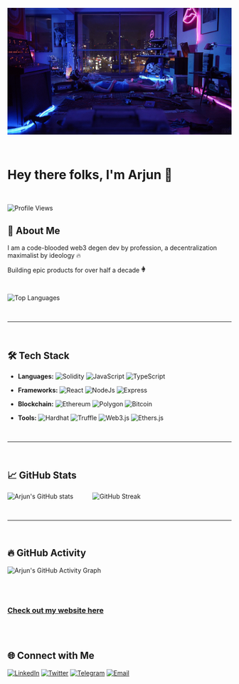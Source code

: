 ![profile banner](assets/bg.gif)

<br>

# Hey there folks, I'm Arjun 👋

<br>

![Profile Views](https://komarev.com/ghpvc/?username=arjun-r34&style=flat-square&color=blue)

## 🚀 About Me
  <p> I am a code-blooded web3 degen dev by profession, a decentralization maximalist by ideology 🔥 </p>

  <p> Building epic products for over half a decade <img height="15" style="cursor: pointer" src="assets/eth.png"> </p>
<br>

![Top Languages](https://github-readme-stats.vercel.app/api/top-langs/?username=arjun-r34&layout=compact&theme=radical)

<br>
<hr>
<br>

## 🛠️ Tech Stack
- **Languages:** 
  ![Solidity](https://img.shields.io/badge/Solidity-363636?style=for-the-badge&logo=solidity&logoColor=white) 
  ![JavaScript](https://img.shields.io/badge/JavaScript-F7DF1E?style=for-the-badge&logo=javascript&logoColor=black) 
  ![TypeScript](https://img.shields.io/badge/TypeScript-007ACC?style=for-the-badge&logo=typescript&logoColor=white) 

- **Frameworks:** 
  ![React](https://img.shields.io/badge/React-20232A?style=for-the-badge&logo=react&logoColor=61DAFB) 
  ![NodeJs](https://img.shields.io/badge/Node.js-339933?style=for-the-badge&logo=nodedotjs&logoColor=white) 
  ![Express](https://img.shields.io/badge/Express-000000?style=for-the-badge&logo=express&logoColor=white)

- **Blockchain:** 
  ![Ethereum](https://img.shields.io/badge/Ethereum-3C3C3D?style=for-the-badge&logo=ethereum&logoColor=white)
  ![Polygon](https://img.shields.io/badge/Polygon-3C3C3D?style=for-the-badge&logo=polygon&logoColor=white)
  ![Bitcoin](https://img.shields.io/badge/Bitcoin-3C3C3D?style=for-the-badge&logo=bitcoin&logoColor=yellow)

- **Tools:** 
  ![Hardhat](https://img.shields.io/badge/Hardhat-FFCB2B?style=for-the-badge&logo=hardhat&logoColor=white) 
  ![Truffle](https://img.shields.io/badge/Truffle-5E473B?style=for-the-badge&logo=truffle&logoColor=white) 
  ![Web3.js](https://img.shields.io/badge/Web3.js-F16822?style=for-the-badge&logo=web3dotjs&logoColor=white) 
  ![Ethers.js](https://img.shields.io/badge/Ethers.js-3C3C3D?style=for-the-badge&logo=ethereum&logoColor=white)

<br>
<hr>
<br>

## 📈 GitHub Stats
![Arjun's GitHub stats](https://github-readme-stats.vercel.app/api?username=arjun-r34&show_icons=true&theme=radical)
&nbsp;
&nbsp;
&nbsp;
&nbsp;
&nbsp;
![GitHub Streak](https://github-readme-streak-stats.herokuapp.com/?user=arjun-r34&theme=radical)

<br>
<hr>
<br>

## 🔥 GitHub Activity
![Arjun's GitHub Activity Graph](https://github-profile-summary-cards.vercel.app/api/cards/profile-details?username=arjun-r34&theme=radical&hide_border=true)

<br>
<br>

### [Check out my website here](https://arjun.wtf)

<br>
<br>

## 🌐 Connect with Me
[![LinkedIn](https://img.shields.io/badge/LinkedIn-0077B5?style=for-the-badge&logo=linkedin&logoColor=white)](https://www.linkedin.com/in/itsarjn)
[![Twitter](https://img.shields.io/badge/Twitter-1DA1F2?style=for-the-badge&logo=twitter&logoColor=white)](https://twitter.com/itsarjn)
[![Telegram](https://img.shields.io/badge/Telegram-1DA1F2?style=for-the-badge&logo=telegram&logoColor=white)](https://t.me/itsarjn)
[![Email](https://img.shields.io/badge/Email-1DA1F2?style=for-the-badge&logo=email&logoColor=white)](mailto:itsarjn@gmail.com)
